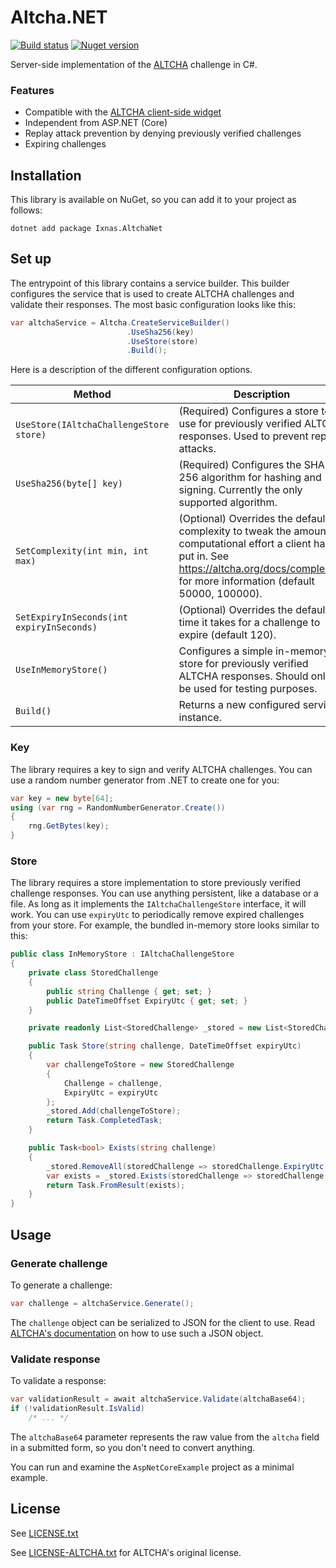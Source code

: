 # Altcha.NET

[![Build status](https://ci.sjoerdscheffer.nl/job/Altcha.NET/job/main/badge/icon?style=flat-square)](https://ci.sjoerdscheffer.nl/job/Altcha.NET/job/main/)
[![Nuget version](https://ci.sjoerdscheffer.nl/job/Altcha.NET/job/main/badge/icon?config=nugetBadge&style=flat-square)](https://www.nuget.org/packages/Ixnas.AltchaNet)

Server-side implementation of the [ALTCHA](http://altcha.org) challenge in C#.

### Features

- Compatible with the [ALTCHA client-side widget](https://altcha.org/docs/website-integration/#using-altcha-widget)
- Independent from ASP.NET (Core)
- Replay attack prevention by denying previously verified challenges
- Expiring challenges

## Installation

This library is available on NuGet, so you can add it to your project as follows:

```
dotnet add package Ixnas.AltchaNet
```

## Set up

The entrypoint of this library contains a service builder.
This builder configures the service that is used to create ALTCHA challenges and validate their responses.
The most basic configuration looks like this:

```csharp
var altchaService = Altcha.CreateServiceBuilder()
                          .UseSha256(key)
                          .UseStore(store)
                          .Build();
```

Here is a description of the different configuration options.

| Method                                    | Description                                                                                                                                                                                           |
|-------------------------------------------|-------------------------------------------------------------------------------------------------------------------------------------------------------------------------------------------------------|
| `UseStore(IAltchaChallengeStore store)`   | (Required) Configures a store to use for previously verified ALTCHA responses. Used to prevent replay attacks.                                                                                        |
| `UseSha256(byte[] key)`                   | (Required) Configures the SHA-256 algorithm for hashing and signing. Currently the only supported algorithm.                                                                                          |
| `SetComplexity(int min, int max)`         | (Optional) Overrides the default complexity to tweak the amount of computational effort a client has to put in. See https://altcha.org/docs/complexity/ for more information (default 50000, 100000). |
| `SetExpiryInSeconds(int expiryInSeconds)` | (Optional) Overrides the default time it takes for a challenge to expire (default 120).                                                                                                               |
| `UseInMemoryStore()`                      | Configures a simple in-memory store for previously verified ALTCHA responses. Should only be used for testing purposes.                                                                               |
| `Build()`                                 | Returns a new configured service instance.                                                                                                                                                            |

### Key

The library requires a key to sign and verify ALTCHA challenges.
You can use a random number generator from .NET to create one for you:

```csharp
var key = new byte[64];
using (var rng = RandomNumberGenerator.Create())
{
    rng.GetBytes(key);
}
```

### Store

The library requires a store implementation to store previously verified challenge responses.
You can use anything persistent, like a database or a file.
As long as it implements the `IAltchaChallengeStore` interface, it will work.
You can use `expiryUtc` to periodically remove expired challenges from your store.
For example, the bundled in-memory store looks similar to this:

```csharp
public class InMemoryStore : IAltchaChallengeStore
{
    private class StoredChallenge
    {
        public string Challenge { get; set; }
        public DateTimeOffset ExpiryUtc { get; set; }
    }

    private readonly List<StoredChallenge> _stored = new List<StoredChallenge>();

    public Task Store(string challenge, DateTimeOffset expiryUtc)
    {
        var challengeToStore = new StoredChallenge
        {
            Challenge = challenge,
            ExpiryUtc = expiryUtc
        };
        _stored.Add(challengeToStore);
        return Task.CompletedTask;
    }

    public Task<bool> Exists(string challenge)
    {
        _stored.RemoveAll(storedChallenge => storedChallenge.ExpiryUtc <= DateTimeOffset.UtcNow);
        var exists = _stored.Exists(storedChallenge => storedChallenge.Challenge == challenge);
        return Task.FromResult(exists);
    }
}
```

## Usage

### Generate challenge

To generate a challenge:

```csharp
var challenge = altchaService.Generate();
```

The `challenge` object can be serialized to JSON for the client to use.
Read [ALTCHA's documentation](https://altcha.org/docs/website-integration/#using-altcha-widget) on how to use such a
JSON object.

### Validate response

To validate a response:

```csharp
var validationResult = await altchaService.Validate(altchaBase64);
if (!validationResult.IsValid)
    /* ... */
```

The `altchaBase64` parameter represents the raw value from the `altcha` field in a submitted form, so you don't need to
convert anything.

You can run and examine the `AspNetCoreExample` project as a minimal example.

## License

See [LICENSE.txt](https://github.com/ixnas/altcha-dotnet/blob/main/LICENSE.txt)

See [LICENSE-ALTCHA.txt](https://github.com/ixnas/altcha-dotnet/blob/main/LICENSE-ALTCHA.txt) for ALTCHA's original
license.
